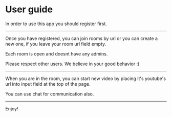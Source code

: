 User guide
===========

In order to use this app you should register first.

-----------------------

Once you have registered, you can join rooms by url
or you can create a new one, if you leave your room url field empty.



Each room is open and doesnt have any admins.

Please respect other users. We believe in your good behavior :)


------------------------

When you are in the room, you can start new video by placing it's youtube's url into input field at the top of the page.

You can use chat for communication also.

------------

Enjoy!